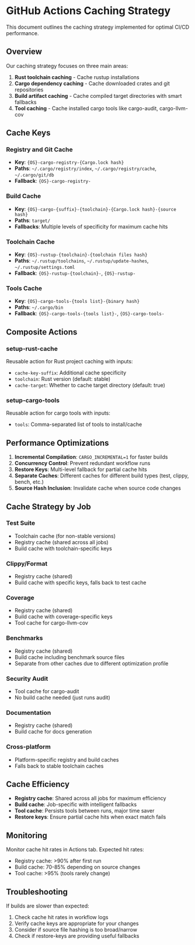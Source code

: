 # GitHub Actions Caching Strategy

This document outlines the caching strategy implemented for optimal CI/CD performance.

## Overview

Our caching strategy focuses on three main areas:

1. **Rust toolchain caching** - Cache rustup installations
2. **Cargo dependency caching** - Cache downloaded crates and git repositories  
3. **Build artifact caching** - Cache compiled target directories with smart fallbacks
4. **Tool caching** - Cache installed cargo tools like cargo-audit, cargo-llvm-cov

## Cache Keys

### Registry and Git Cache

- **Key**: `{OS}-cargo-registry-{Cargo.lock hash}`
- **Paths**: `~/.cargo/registry/index`, `~/.cargo/registry/cache`, `~/.cargo/git/db`
- **Fallback**: `{OS}-cargo-registry-`

### Build Cache  

- **Key**: `{OS}-cargo-{suffix}-{toolchain}-{Cargo.lock hash}-{source hash}`
- **Paths**: `target/`
- **Fallbacks**: Multiple levels of specificity for maximum cache hits

### Toolchain Cache

- **Key**: `{OS}-rustup-{toolchain}-{toolchain files hash}`
- **Paths**: `~/.rustup/toolchains`, `~/.rustup/update-hashes`, `~/.rustup/settings.toml`
- **Fallback**: `{OS}-rustup-{toolchain}-`, `{OS}-rustup-`

### Tools Cache

- **Key**: `{OS}-cargo-tools-{tools list}-{binary hash}`
- **Paths**: `~/.cargo/bin`
- **Fallback**: `{OS}-cargo-tools-{tools list}-`, `{OS}-cargo-tools-`

## Composite Actions

### setup-rust-cache

Reusable action for Rust project caching with inputs:

- `cache-key-suffix`: Additional cache specificity
- `toolchain`: Rust version (default: stable)
- `cache-target`: Whether to cache target directory (default: true)

### setup-cargo-tools  

Reusable action for cargo tools with inputs:

- `tools`: Comma-separated list of tools to install/cache

## Performance Optimizations

1. **Incremental Compilation**: `CARGO_INCREMENTAL=1` for faster builds
2. **Concurrency Control**: Prevent redundant workflow runs
3. **Restore Keys**: Multi-level fallback for partial cache hits
4. **Separate Caches**: Different caches for different build types (test, clippy, bench, etc.)
5. **Source Hash Inclusion**: Invalidate cache when source code changes

## Cache Strategy by Job

### Test Suite

- Toolchain cache (for non-stable versions)
- Registry cache (shared across all jobs)
- Build cache with toolchain-specific keys

### Clippy/Format

- Registry cache (shared)
- Build cache with specific keys, falls back to test cache

### Coverage

- Registry cache (shared)
- Build cache with coverage-specific keys
- Tool cache for cargo-llvm-cov

### Benchmarks

- Registry cache (shared)  
- Build cache including benchmark source files
- Separate from other caches due to different optimization profile

### Security Audit

- Tool cache for cargo-audit
- No build cache needed (just runs audit)

### Documentation

- Registry cache (shared)
- Build cache for docs generation

### Cross-platform

- Platform-specific registry and build caches
- Falls back to stable toolchain caches

## Cache Efficiency

- **Registry cache**: Shared across all jobs for maximum efficiency
- **Build cache**: Job-specific with intelligent fallbacks
- **Tool cache**: Persists tools between runs, major time saver
- **Restore keys**: Ensure partial cache hits when exact match fails

## Monitoring

Monitor cache hit rates in Actions tab. Expected hit rates:

- Registry cache: >90% after first run
- Build cache: 70-85% depending on source changes
- Tool cache: >95% (tools rarely change)

## Troubleshooting

If builds are slower than expected:

1. Check cache hit rates in workflow logs
2. Verify cache keys are appropriate for your changes
3. Consider if source file hashing is too broad/narrow
4. Check if restore-keys are providing useful fallbacks
